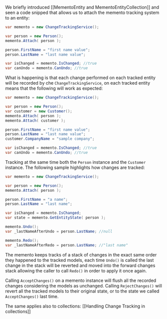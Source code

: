 We briefly introduced [[MementoEntity and MementoEntityCollection]] and seen a code snipped that allows us to attach the memento tracking system to an entity:

```csharp
var memento = new ChangeTrackingService();

var person = new Person();
memento.Attach( person );

person.FirstName = "first name value";
person.LastName = "last name value";

var isChanged = memento.IsChanged; //true
var canUndo = memento.CanUndo; //true
```

What is happening is that each change performed on each tracked entity will be recorded by che `ChangeTrackingService`, on each tracked entity means that the following will work as expected:

```csharp
var memento = new ChangeTrackingService();

var person = new Person();
var customer = new Customer();
memento.Attach( person );
memento.Attach( customer );

person.FirstName = "first name value";
person.LastName = "last name value";
customer.CompanyName = "sample company";

var isChanged = memento.IsChanged; //true
var canUndo = memento.CanUndo; //true
```

Tracking at the same time both the `Person` instance and the `Customer` instance. The following sample highlights how changes are tracked:

```csharp
var memento = new ChangeTrackingService();var person = new Person();memento.Attach( person );person.FirstName = "a name";person.LastName = "last name";var isChanged = memento.IsChanged;var state = memento.GetEntityState( person );memento.Undo();var _lastNameAfterUndo = person.LastName; //nullmemento.Redo();var _lastNameAfterRedo = person.LastName; //"last name"
```

The memento keeps tracks of a stack of changes in the exact same order they happened to the tracked models, each time `Undo()` is called the last change in the stack will be reverted and moved into the forward changes stack allowing the caller to call `Redo()` in order to apply it once again.

Calling `AcceptChanges()` on a memento instance will flush all the recorded changes considering the models as unchanged. Calling `RejectChanges()` will revert all the tracked models to their original state, or to the state we called `AcceptChanges()` last time.

The same applies also to collections: [[Handling Change Tracking in collections]]